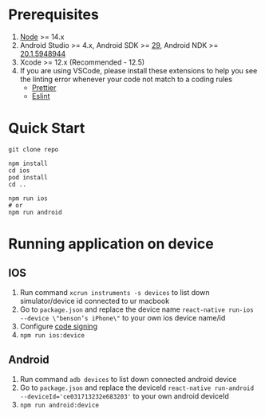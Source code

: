 # Prerequisites

1. [Node](https://nodejs.org/en/) >= 14.x
2. Android Studio >= 4.x, Android SDK >= [29](https://developer.android.com/studio/releases/platforms#10), Android NDK >= [20.1.5948944](https://developer.android.com/ndk/downloads)
3. Xcode >= 12.x (Recommended - 12.5)
4. If you are using VSCode, please install these extensions to help you see the linting error whenever your code not match to a coding rules
   - [Prettier](https://marketplace.visualstudio.com/items?itemName=esbenp.prettier-vscode)
   - [Eslint](https://marketplace.visualstudio.com/items?itemName=dbaeumer.vscode-eslint)

# Quick Start

```
git clone repo

npm install
cd ios
pod install
cd ..

npm run ios
# or
npm run android
```

# Running application on device

## IOS

1. Run command `xcrun instruments -s devices` to list down simulator/device id connected to ur macbook
2. Go to `package.json` and replace the device name `react-native run-ios --device \"benson’s iPhone\"` to your own ios device name/id
3. Configure [code signing](https://reactnative.dev/docs/running-on-device)
4. `npm run ios:device`

## Android

1. Run command `adb devices` to list down connected android device
2. Go to `package.json` and replace the deviceId `react-native run-android --deviceId='ce031713232e683203'` to your own android deviceId
3. `npm run android:device`
